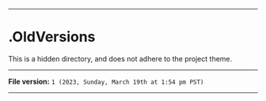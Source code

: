
***

# .OldVersions

This is a hidden directory, and does not adhere to the project theme.

***

**File version:** `1 (2023, Sunday, March 19th at 1:54 pm PST)`

***
